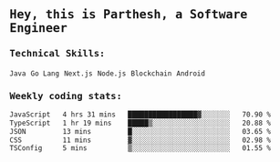 <samp>
    <h2>Hey, this is Parthesh, a Software Engineer</h2>
    <h3>Technical Skills: </h3>
    <code>Java</code> <code>Go Lang</code> <code>Next.js</code> <code>Node.js</code> <code>Blockchain</code> <code>Android</code>
    <h3>Weekly coding stats:</h3>
<!--START_SECTION:waka-->

```txt
JavaScript   4 hrs 31 mins   █████████████████▓░░░░░░░   70.90 %
TypeScript   1 hr 19 mins    █████▒░░░░░░░░░░░░░░░░░░░   20.88 %
JSON         13 mins         █░░░░░░░░░░░░░░░░░░░░░░░░   03.65 %
CSS          11 mins         ▓░░░░░░░░░░░░░░░░░░░░░░░░   02.98 %
TSConfig     5 mins          ▒░░░░░░░░░░░░░░░░░░░░░░░░   01.55 %
```

<!--END_SECTION:waka-->
</samp>
